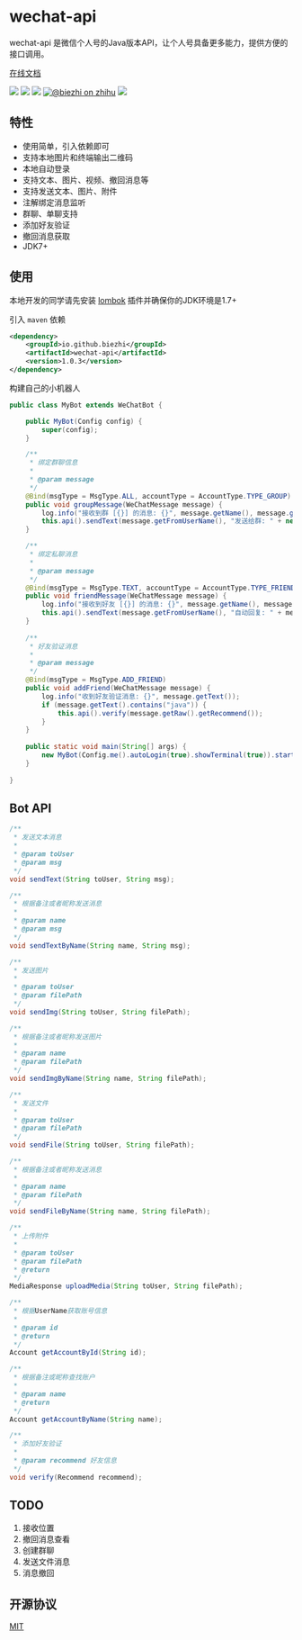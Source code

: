 # wechat-api

wechat-api 是微信个人号的Java版本API，让个人号具备更多能力，提供方便的接口调用。

[在线文档](http://biezhi.github.io/wechat-api/)

[![](https://img.shields.io/travis/biezhi/wechat-api.svg)](https://travis-ci.org/biezhi/wechat-api)
[![](https://img.shields.io/maven-central/v/io.github.biezhi/wechat-api.svg)](https://mvnrepository.com/artifact/io.github.biezhi/wechat-api)
[![](https://img.shields.io/badge/license-MIT-FF0080.svg)](https://github.com/biezhi/wechat-api/blob/master/LICENSE)
[![@biezhi on zhihu](https://img.shields.io/badge/zhihu-%40biezhi-red.svg)](https://www.zhihu.com/people/biezhi)
[![](https://img.shields.io/github/followers/biezhi.svg?style=social&label=Follow%20Me)](https://github.com/biezhi)

## 特性

- 使用简单，引入依赖即可
- 支持本地图片和终端输出二维码
- 本地自动登录
- 支持文本、图片、视频、撤回消息等
- 支持发送文本、图片、附件
- 注解绑定消息监听
- 群聊、单聊支持
- 添加好友验证
- 撤回消息获取
- JDK7+

## 使用

本地开发的同学请先安装 [lombok](https://projectlombok.org/) 插件并确保你的JDK环境是1.7+

引入 `maven` 依赖

```xml
<dependency>
    <groupId>io.github.biezhi</groupId>
    <artifactId>wechat-api</artifactId>
    <version>1.0.3</version>
</dependency>
```

构建自己的小机器人

```java
public class MyBot extends WeChatBot {

    public MyBot(Config config) {
        super(config);
    }

    /**
     * 绑定群聊信息
     *
     * @param message
     */
    @Bind(msgType = MsgType.ALL, accountType = AccountType.TYPE_GROUP)
    public void groupMessage(WeChatMessage message) {
        log.info("接收到群 [{}] 的消息: {}", message.getName(), message.getText());
        this.api().sendText(message.getFromUserName(), "发送给群: " + new Date().toLocaleString());
    }

    /**
     * 绑定私聊消息
     *
     * @param message
     */
    @Bind(msgType = MsgType.TEXT, accountType = AccountType.TYPE_FRIEND)
    public void friendMessage(WeChatMessage message) {
        log.info("接收到好友 [{}] 的消息: {}", message.getName(), message.getText());
        this.api().sendText(message.getFromUserName(), "自动回复: " + message.getText());
    }
    
    /**
     * 好友验证消息
     *
     * @param message
     */
    @Bind(msgType = MsgType.ADD_FRIEND)
    public void addFriend(WeChatMessage message) {
        log.info("收到好友验证消息: {}", message.getText());
        if (message.getText().contains("java")) {
            this.api().verify(message.getRaw().getRecommend());
        }
    }
    
    public static void main(String[] args) {
        new MyBot(Config.me().autoLogin(true).showTerminal(true)).start();
    }
    
}
```

## Bot API

```java
/**
 * 发送文本消息
 *
 * @param toUser
 * @param msg
 */
void sendText(String toUser, String msg);

/**
 * 根据备注或者昵称发送消息
 *
 * @param name
 * @param msg
 */
void sendTextByName(String name, String msg);

/**
 * 发送图片
 *
 * @param toUser
 * @param filePath
 */
void sendImg(String toUser, String filePath);

/**
 * 根据备注或者昵称发送图片
 *
 * @param name
 * @param filePath
 */
void sendImgByName(String name, String filePath);

/**
 * 发送文件
 *
 * @param toUser
 * @param filePath
 */
void sendFile(String toUser, String filePath);

/**
 * 根据备注或者昵称发送消息
 *
 * @param name
 * @param filePath
 */
void sendFileByName(String name, String filePath);

/**
 * 上传附件
 *
 * @param toUser
 * @param filePath
 * @return
 */
MediaResponse uploadMedia(String toUser, String filePath);

/**
 * 根据UserName获取账号信息
 *
 * @param id
 * @return
 */
Account getAccountById(String id);

/**
 * 根据备注或昵称查找账户
 *
 * @param name
 * @return
 */
Account getAccountByName(String name);

/**
 * 添加好友验证
 *
 * @param recommend 好友信息
 */
void verify(Recommend recommend);
```

## TODO

1. 接收位置
2. 撤回消息查看
3. 创建群聊
4. 发送文件消息
5. 消息撤回

## 开源协议

[MIT](https://github.com/biezhi/wechat-api/blob/master/LICENSE)